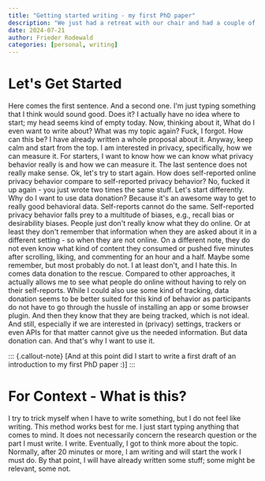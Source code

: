 ```yaml
---
title: "Getting started writing - my first PhD paper"
description: "We just had a retreat with our chair and had a couple of hours for a writing project. I tried to type something to get into writing - this is what I came up with to get me started writing."
date: 2024-07-21
author: Frieder Rodewald
categories: [personal, writing]
---
```


# Let's Get Started

Here comes the first sentence.
And a second one.
I'm just typing something that I think would sound good. Does it?
I actually have no idea where to start; my head seems kind of empty today.
Now, thinking about it, What do I even want to write about?
What was my topic again?
Fuck, I forgot.
How can this be?
I have already written a whole proposal about it.
Anyway, keep calm and start from the top.
I am interested in privacy, specifically, how we can measure it.
For starters, I want to know how we can know what privacy behavior really is and how we can measure it.
The last sentence does not really make sense.
Ok, let's try to start again.
How does self-reported online privacy behavior compare to self-reported privacy behavior?
No, fucked it up again - you just wrote two times the same stuff.
Let's start differently.
Why do I want to use data donation?
Because it's an awesome way to get to really good behavioral data.
Self-reports cannot do the same.
Self-reported privacy behavior falls prey to a multitude of biases, e.g., recall bias or desirability biases.
People just don't really know what they do online.
Or at least they don't remember that information when they are asked about it in a different setting - so when they are not online.
On a different note, they do not even know what kind of content they consumed or pushed five minutes after scrolling, liking, and commenting for an hour and a half.
Maybe some remember, but most probably do not.
I at least don't, and I hate this.
In comes data donation to the rescue.
Compared to other approaches, it actually allows me to see what people do online without having to rely on their self-reports.
While I could also use some kind of tracking, data donation seems to be better suited for this kind of behavior as participants do not have to go through the hussle of installing an app or some browser plugin.
And then they know that they are being tracked, which is not ideal.
And still, especially if we are interested in (privacy) settings, trackers or even APIs for that matter cannot give us the needed information.
But data donation can.
And that's why I want to use it.

::: {.callout-note}
\[And at this point did I start to write a first draft of an introduction to my first PhD paper :)\]
:::

# For Context - What is this?

I try to trick myself when I have to write something, but I do not feel like writing.
This method works best for me.
I just start typing anything that comes to mind.
It does not necessarily concern the research question or the part I must write.
I write.
Eventually, I got to think more about the topic.
Normally, after 20 minutes or more, I am writing and will start the work I must do.
By that point, I will have already written some stuff; some might be relevant, some not.
